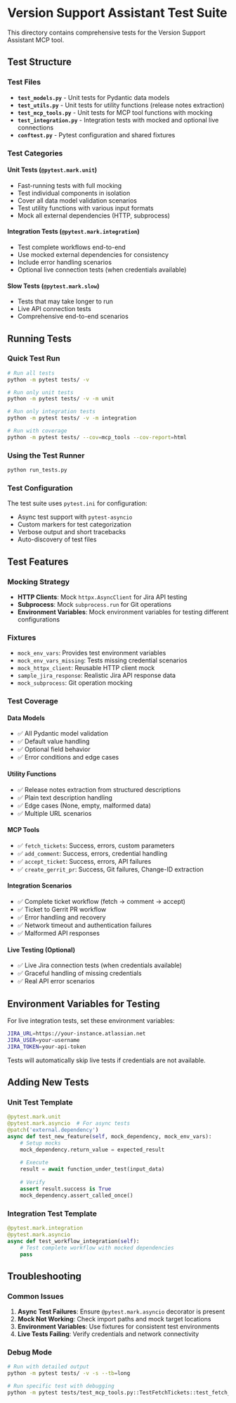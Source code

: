 # Version Support Assistant Test Suite

This directory contains comprehensive tests for the Version Support Assistant MCP tool.

## Test Structure

### Test Files

- **`test_models.py`** - Unit tests for Pydantic data models
- **`test_utils.py`** - Unit tests for utility functions (release notes extraction)
- **`test_mcp_tools.py`** - Unit tests for MCP tool functions with mocking
- **`test_integration.py`** - Integration tests with mocked and optional live connections
- **`conftest.py`** - Pytest configuration and shared fixtures

### Test Categories

#### Unit Tests (`@pytest.mark.unit`)
- Fast-running tests with full mocking
- Test individual components in isolation
- Cover all data model validation scenarios
- Test utility functions with various input formats
- Mock all external dependencies (HTTP, subprocess)

#### Integration Tests (`@pytest.mark.integration`)
- Test complete workflows end-to-end
- Use mocked external dependencies for consistency
- Include error handling scenarios
- Optional live connection tests (when credentials available)

#### Slow Tests (`@pytest.mark.slow`)
- Tests that may take longer to run
- Live API connection tests
- Comprehensive end-to-end scenarios

## Running Tests

### Quick Test Run
```bash
# Run all tests
python -m pytest tests/ -v

# Run only unit tests
python -m pytest tests/ -v -m unit

# Run only integration tests  
python -m pytest tests/ -v -m integration

# Run with coverage
python -m pytest tests/ --cov=mcp_tools --cov-report=html
```

### Using the Test Runner
```bash
python run_tests.py
```

### Test Configuration

The test suite uses `pytest.ini` for configuration:
- Async test support with `pytest-asyncio`
- Custom markers for test categorization
- Verbose output and short tracebacks
- Auto-discovery of test files

## Test Features

### Mocking Strategy
- **HTTP Clients**: Mock `httpx.AsyncClient` for Jira API testing
- **Subprocess**: Mock `subprocess.run` for Git operations
- **Environment Variables**: Mock environment variables for testing different configurations

### Fixtures
- `mock_env_vars`: Provides test environment variables
- `mock_env_vars_missing`: Tests missing credential scenarios
- `mock_httpx_client`: Reusable HTTP client mock
- `sample_jira_response`: Realistic Jira API response data
- `mock_subprocess`: Git operation mocking

### Test Coverage

#### Data Models
- ✅ All Pydantic model validation
- ✅ Default value handling
- ✅ Optional field behavior
- ✅ Error conditions and edge cases

#### Utility Functions
- ✅ Release notes extraction from structured descriptions
- ✅ Plain text description handling
- ✅ Edge cases (None, empty, malformed data)
- ✅ Multiple URL scenarios

#### MCP Tools
- ✅ `fetch_tickets`: Success, errors, custom parameters
- ✅ `add_comment`: Success, errors, credential handling
- ✅ `accept_ticket`: Success, errors, API failures
- ✅ `create_gerrit_pr`: Success, Git failures, Change-ID extraction

#### Integration Scenarios
- ✅ Complete ticket workflow (fetch → comment → accept)
- ✅ Ticket to Gerrit PR workflow
- ✅ Error handling and recovery
- ✅ Network timeout and authentication failures
- ✅ Malformed API responses

#### Live Testing (Optional)
- ✅ Live Jira connection tests (when credentials available)
- ✅ Graceful handling of missing credentials
- ✅ Real API error scenarios

## Environment Variables for Testing

For live integration tests, set these environment variables:
```bash
JIRA_URL=https://your-instance.atlassian.net
JIRA_USER=your-username
JIRA_TOKEN=your-api-token
```

Tests will automatically skip live tests if credentials are not available.

## Adding New Tests

### Unit Test Template
```python
@pytest.mark.unit
@pytest.mark.asyncio  # For async tests
@patch('external.dependency')
async def test_new_feature(self, mock_dependency, mock_env_vars):
    # Setup mocks
    mock_dependency.return_value = expected_result
    
    # Execute
    result = await function_under_test(input_data)
    
    # Verify
    assert result.success is True
    mock_dependency.assert_called_once()
```

### Integration Test Template
```python
@pytest.mark.integration
@pytest.mark.asyncio
async def test_workflow_integration(self):
    # Test complete workflow with mocked dependencies
    pass
```

## Troubleshooting

### Common Issues

1. **Async Test Failures**: Ensure `@pytest.mark.asyncio` decorator is present
2. **Mock Not Working**: Check import paths and mock target locations
3. **Environment Variables**: Use fixtures for consistent test environments
4. **Live Tests Failing**: Verify credentials and network connectivity

### Debug Mode
```bash
# Run with detailed output
python -m pytest tests/ -v -s --tb=long

# Run specific test with debugging
python -m pytest tests/test_mcp_tools.py::TestFetchTickets::test_fetch_tickets_success -v -s
```